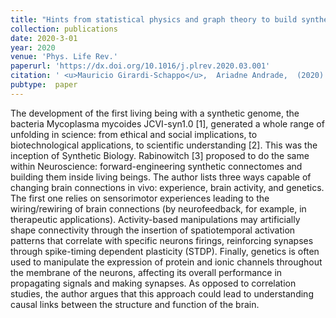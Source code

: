 ```yaml
---
title: "Hints from statistical physics and graph theory to build synthetic connectomes: Comment on ``What would a synthetic connectome look like?&apos;&apos; by I. Rabinowitch"
collection: publications
date: 2020-3-01
year: 2020
venue: 'Phys. Life Rev.'
paperurl: 'https://dx.doi.org/10.1016/j.plrev.2020.03.001'
citation: ' <u>Mauricio Girardi-Schappo</u>,  Ariadne Andrade,  (2020):<i>Hints from statistical physics and graph theory to build synthetic connectomes: Comment on ``What would a synthetic connectome look like?&amp;apos;&amp;apos; by I. Rabinowitch.</i> <b>Phys. Life Rev. 33</b>: 19--21.'
pubtype:  paper
---
```

The development of the first living being with a synthetic genome, the bacteria Mycoplasma mycoides JCVI-syn1.0 [1], generated a whole range of unfolding in science: from ethical and social implications, to biotechnological applications, to scientific understanding [2]. This was the inception of Synthetic Biology. Rabinowitch [3] proposed to do the same within Neuroscience: forward-engineering synthetic connectomes and building them inside living beings. The author lists three ways capable of changing brain connections in vivo: experience, brain activity, and genetics. The first one relies on sensorimotor experiences leading to the wiring/rewiring of brain connections (by neurofeedback, for example, in therapeutic applications). Activity-based manipulations may artificially shape connectivity through the insertion of spatiotemporal activation patterns that correlate with specific neurons firings, reinforcing synapses through spike-timing dependent plasticity (STDP). Finally, genetics is often used to manipulate the expression of protein and ionic channels throughout the membrane of the neurons, affecting its overall performance in propagating signals and making synapses. As opposed to correlation studies, the author argues that this approach could lead to understanding causal links between the structure and function of the brain.